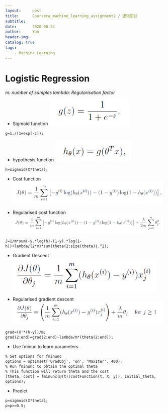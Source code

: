 ```yaml
---
layout:     post
title:      Coursera_machine_learning_assignment2 / 逻辑回归
subtitle:   
date:       2020-06-24
author:     Yan
header-img: 
catalog: true
tags:
    - Machine Learning
---
```


# Logistic Regression
*m: number of samples*
*lambda: Regularisation factor*

* Sigmoid function
![](/img/dc6b8274.png)
```
g=1./(1+exp(-z));
```

* hypothesis function
![](/img/7408d8aa.png)
```
h=sigmoid(X*theta);
```

* Cost function
![](/img/09b6148c.png)


* Regularised cost function
![](/img/9af5210c.png)
```
J=1/m*sum(-y.*log(h)-(1-y).*log(1-h))+lambda/(2*m)*sum(theta(2:size(theta)).^2);
```

* Gradient Descent
![](/img/a295cc24.png)

* Regularised gradient descent
![](/img/2a58e1e6.png)
```
grad=(X'*(h-y))/m;
grad(2:end)=grad(2:end)-lambda/m*(theta(2:end));
```

* Use fminuc to learn parameters
```
% Set options for fminunc
options = optimset('GradObj', 'on', 'MaxIter', 400);
% Run fminunc to obtain the optimal theta
% This function will return theta and the cost
[theta, cost] = fminunc(@(t)(costFunction(t, X, y)), initial_theta, options);
```

* Predict
```
p=sigmoid(X*theta);
p=p>=0.5;
```